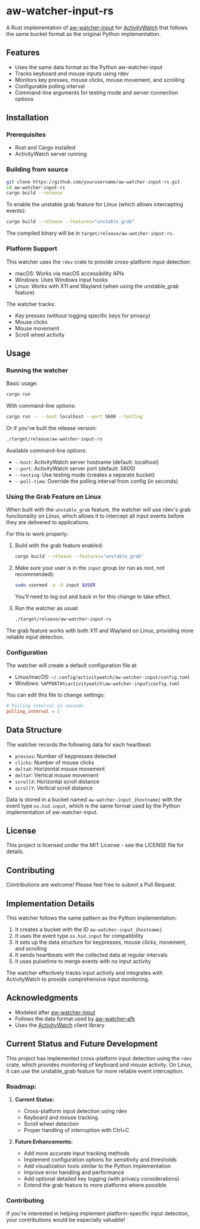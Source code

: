 # aw-watcher-input-rs

A Rust implementation of [aw-watcher-input](https://github.com/ActivityWatch/aw-watcher-input) for [ActivityWatch](https://activitywatch.net/) that follows the same bucket format as the original Python implementation.

## Features

- Uses the same data format as the Python aw-watcher-input
- Tracks keyboard and mouse inputs using rdev
- Monitors key presses, mouse clicks, mouse movement, and scrolling
- Configurable polling interval
- Command-line arguments for testing mode and server connection options

## Installation

### Prerequisites

- Rust and Cargo installed
- ActivityWatch server running

### Building from source

```bash
git clone https://github.com/yourusername/aw-watcher-input-rs.git
cd aw-watcher-input-rs
cargo build --release
```

To enable the unstable grab feature for Linux (which allows intercepting events):

```bash
cargo build --release --features="unstable_grab"
```

The compiled binary will be in `target/release/aw-watcher-input-rs`.

### Platform Support

This watcher uses the `rdev` crate to provide cross-platform input detection:
- macOS: Works via macOS accessibility APIs
- Windows: Uses Windows input hooks
- Linux: Works with X11 and Wayland (when using the unstable_grab feature)

The watcher tracks:
- Key presses (without logging specific keys for privacy)
- Mouse clicks
- Mouse movement
- Scroll wheel activity

## Usage

### Running the watcher

Basic usage:

```bash
cargo run
```

With command-line options:

```bash
cargo run -- --host localhost --port 5600 --testing
```

Or if you've built the release version:

```bash
./target/release/aw-watcher-input-rs
```

Available command-line options:
- `--host`: ActivityWatch server hostname (default: localhost)
- `--port`: ActivityWatch server port (default: 5600)
- `--testing`: Use testing mode (creates a separate bucket)
- `--poll-time`: Override the polling interval from config (in seconds)

### Using the Grab Feature on Linux

When built with the `unstable_grab` feature, the watcher will use rdev's grab functionality on Linux, which allows it to intercept all input events before they are delivered to applications.

For this to work properly:

1. Build with the grab feature enabled:
   ```bash
   cargo build --release --features="unstable_grab"
   ```

2. Make sure your user is in the `input` group (or run as root, not recommended):
   ```bash
   sudo usermod -a -G input $USER
   ```
   You'll need to log out and back in for this change to take effect.

3. Run the watcher as usual:
   ```bash
   ./target/release/aw-watcher-input-rs
   ```

The grab feature works with both X11 and Wayland on Linux, providing more reliable input detection.

### Configuration

The watcher will create a default configuration file at:

- Linux/macOS: `~/.config/activitywatch/aw-watcher-input/config.toml`
- Windows: `%APPDATA%\activitywatch\aw-watcher-input\config.toml`

You can edit this file to change settings:

```toml
# Polling interval in seconds
polling_interval = 1
```

## Data Structure

The watcher records the following data for each heartbeat:

- `presses`: Number of keypresses detected
- `clicks`: Number of mouse clicks
- `deltaX`: Horizontal mouse movement
- `deltaY`: Vertical mouse movement
- `scrollX`: Horizontal scroll distance
- `scrollY`: Vertical scroll distance

Data is stored in a bucket named `aw-watcher-input_{hostname}` with the event type `os.hid.input`, which is the same format used by the Python implementation of aw-watcher-input.

## License

This project is licensed under the MIT License - see the LICENSE file for details.

## Contributing

Contributions are welcome! Please feel free to submit a Pull Request.

## Implementation Details

This watcher follows the same pattern as the Python implementation:

1. It creates a bucket with the ID `aw-watcher-input_{hostname}`
2. It uses the event type `os.hid.input` for compatibility
3. It sets up the data structure for keypresses, mouse clicks, movement, and scrolling
4. It sends heartbeats with the collected data at regular intervals
5. It uses pulsetime to merge events with no input activity

The watcher effectively tracks input activity and integrates with ActivityWatch to provide comprehensive input monitoring.

## Acknowledgments

- Modeled after [aw-watcher-input](https://github.com/ActivityWatch/aw-watcher-input)
- Follows the data format used by [aw-watcher-afk](https://github.com/ActivityWatch/aw-watcher-afk)
- Uses the [ActivityWatch](https://activitywatch.net/) client library

## Current Status and Future Development

This project has implemented cross-platform input detection using the `rdev` crate, which provides monitoring of keyboard and mouse activity. On Linux, it can use the unstable_grab feature for more reliable event interception.

### Roadmap:

1. **Current Status:**
   - Cross-platform input detection using rdev
   - Keyboard and mouse tracking
   - Scroll wheel detection
   - Proper handling of interruption with Ctrl+C

2. **Future Enhancements:**
   - Add more accurate input tracking methods
   - Implement configuration options for sensitivity and thresholds
   - Add visualization tools similar to the Python implementation
   - Improve error handling and performance
   - Add optional detailed key logging (with privacy considerations)
   - Extend the grab feature to more platforms where possible

### Contributing

If you're interested in helping implement platform-specific input detection, your contributions would be especially valuable!
